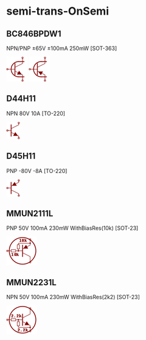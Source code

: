 # semi-trans-OnSemi

## BC846BPDW1
NPN/PNP ±65V ±100mA 250mW [SOT-363]

![BC846BPDW1__1__1](/images/_semi__NPNDUAL__1__1.png?raw=true) 
![BC846BPDW1__2__1](/images/semi-trans-OnSemi__BC846BPDW1__2__1.png?raw=true) 

## D44H11
NPN 80V 10A [TO-220]

![D44H11__1__1](/images/semi-trans-NXP__BFR540__1__1.png?raw=true) 

## D45H11
PNP -80V -8A [TO-220]

![D45H11__1__1](/images/semi-trans-NXP__BFT92W__1__1.png?raw=true) 

## MMUN2111L
PNP 50V 100mA 230mW WithBiasRes(10k) [SOT-23]

![MMUN2111L__1__1](/images/semi-trans-OnSemi__MMUN2111L__1__1.png?raw=true) 

## MMUN2231L
NPN 50V 100mA 230mW WithBiasRes(2k2) [SOT-23]

![MMUN2231L__1__1](/images/semi-trans-OnSemi__MMUN2231L__1__1.png?raw=true) 

